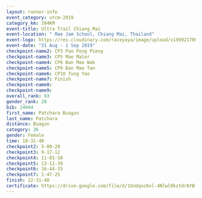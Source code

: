 ```yaml
---
layout: runner-info 
event_category: utcm-2019 
category_km: 104KM 
event-title: Ultra Trail Chiang Mai 
event-location: " Mae Jam School, Chiang Mai, Thailand" 
event-logo: https://res.cloudinary.com/raceyaya/image/upload/v1569217001/logo/ultra-trail-chiangmai_ay7efp.jpg 
event-date: "31 Aug - 1 Sep 2019" 
checkpoint-name2: CP3 Pao Pong Pieng 
checkpoint-name3: CP5 Mae Malor 
checkpoint-name4: CP6 Ban Mae Wak  
checkpoint-name5: CP9 Ban Mae Tan 
checkpoint-name6: CP10 Tung Yao 
checkpoint-name7: Finish 
checkpoint-name8: 
checkpoint-name9: 
overall_rank: 93
gender_rank: 20
bib: 14044
first_name: Patchara Buagun
last_name: Patchara
distance: Buagun
category: 36
gender: Female
time: 18-31-40
checkpoint2: 5-00-20
checkpoint3: 9-17-12
checkpoint4: 11-01-10
checkpoint5: 13-11-39
checkpoint6: 16-44-15
checkpoint7: 1-47-25
finish: 22-31-40
certificate: https://drive.google.com/file/d/1UuUqxc6vl-4Nlwl8kztdr6YBfy9VR8Hf/view?usp=sharing
---
```

